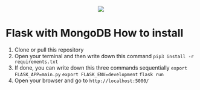 <p align="center">
  <img src="https://i.imgur.com/aJg6hNK.jpg">
</p>

# Flask with MongoDB How to install
1. Clone or pull this repository
2. Open your terminal and then write down this command ```pip3 install -r requirements.txt```
3. If done, you can write down this three commands sequentially
```export FLASK_APP=main.py```
```export FLASK_ENV=development```
```flask run```
4. Open your browser and go to ```http://localhost:5000/```
